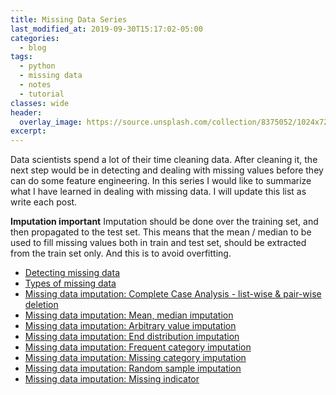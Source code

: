 ```yaml
---
title: Missing Data Series
last_modified_at: 2019-09-30T15:17:02-05:00
categories:
  - blog
tags:
  - python
  - missing data
  - notes
  - tutorial
classes: wide
header:
  overlay_image: https://source.unsplash.com/collection/8375052/1024x720
excerpt:
---
```


Data scientists spend a lot of their time cleaning data. After cleaning it, the next step would be
in detecting and dealing with missing values before they can do some feature engineering.
In this series I would like to summarize what I have learned in dealing with missing data.
I will update this list as write each post.

__Imputation important__
Imputation should be done over the training set, and then propagated to the test set. This means that the mean / median to be used to fill missing values both in train and test set, should be extracted from the train set only. And this is to avoid overfitting.

- [Detecting missing data]()
- [Types of missing data](/_posts/2019-09-30-types-of-missing-data.md)
- [Missing data imputation: Complete Case Analysis - list-wise & pair-wise deletion](/_posts/2019-10-01-complete-case-analysis.md)
- [Missing data imputation: Mean, median imputation](/_posts/2019-10-02-mean,-median-and-mode-imputation.md)
- [Missing data imputation: Arbitrary value imputation](/_posts/2019-10-03-arbitrary-value-imputation.md)
- [Missing data imputation: End distribution imputation](/_posts/2019-10-05-end-distribution-imputation.md)
- [Missing data imputation: Frequent category imputation]()
- [Missing data imputation: Missing category imputation]()
- [Missing data imputation: Random sample imputation]()
- [Missing data imputation: Missing indicator]()
